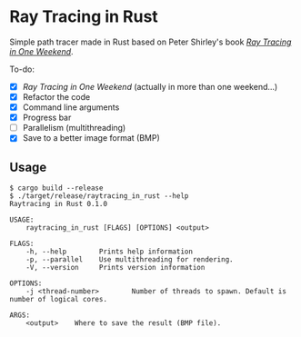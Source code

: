 # Ray Tracing in Rust

Simple path tracer made in Rust based on Peter Shirley's book
[_Ray Tracing in One Weekend_](https://raytracing.github.io/books/RayTracingInOneWeekend.html).

To-do:
- [x] _Ray Tracing in One Weekend_ (actually in more than one weekend...)
- [x] Refactor the code
- [x] Command line arguments
- [x] Progress bar
- [ ] Parallelism (multithreading)
- [x] Save to a better image format (BMP)

## Usage

```
$ cargo build --release
$ ./target/release/raytracing_in_rust --help
Raytracing in Rust 0.1.0

USAGE:
    raytracing_in_rust [FLAGS] [OPTIONS] <output>

FLAGS:
    -h, --help        Prints help information
    -p, --parallel    Use multithreading for rendering.
    -V, --version     Prints version information

OPTIONS:
    -j <thread-number>        Number of threads to spawn. Default is number of logical cores.

ARGS:
    <output>    Where to save the result (BMP file).
```
